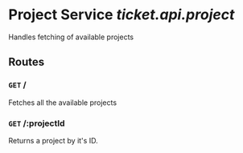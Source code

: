 # Project Service _ticket.api.project_
Handles fetching of available projects

## Routes
### `GET` /
Fetches all the available projects

### `GET` /:projectId
Returns a project by it's ID.

